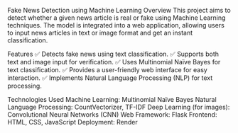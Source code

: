 Fake News Detection using Machine Learning
Overview
This project aims to detect whether a given news article is real or fake using Machine Learning techniques. The model is integrated into a web application, allowing users to input news articles in text or image format and get an instant classification.

Features
✅ Detects fake news using text classification.
✅ Supports both text and image input for verification.
✅ Uses Multinomial Naïve Bayes for text classification.
✅ Provides a user-friendly web interface for easy interaction.
✅ Implements Natural Language Processing (NLP) for text processing.

Technologies Used
Machine Learning: Multinomial Naïve Bayes
Natural Language Processing: CountVectorizer, TF-IDF
Deep Learning (for images): Convolutional Neural Networks (CNN)
Web Framework: Flask
Frontend: HTML, CSS, JavaScript
Deployment: Render
